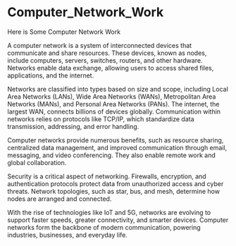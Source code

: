# Computer_Network_Work
Here is Some Computer Network Work

A computer network is a system of interconnected devices that communicate and share resources. These devices, known as nodes, include computers, servers, switches, routers, and other hardware. Networks enable data exchange, allowing users to access shared files, applications, and the internet.

Networks are classified into types based on size and scope, including Local Area Networks (LANs), Wide Area Networks (WANs), Metropolitan Area Networks (MANs), and Personal Area Networks (PANs). The internet, the largest WAN, connects billions of devices globally. Communication within networks relies on protocols like TCP/IP, which standardize data transmission, addressing, and error handling.

Computer networks provide numerous benefits, such as resource sharing, centralized data management, and improved communication through email, messaging, and video conferencing. They also enable remote work and global collaboration.

Security is a critical aspect of networking. Firewalls, encryption, and authentication protocols protect data from unauthorized access and cyber threats. Network topologies, such as star, bus, and mesh, determine how nodes are arranged and connected.

With the rise of technologies like IoT and 5G, networks are evolving to support faster speeds, greater connectivity, and smarter devices. Computer networks form the backbone of modern communication, powering industries, businesses, and everyday life.







